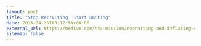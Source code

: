 ```yaml
---
layout: post
title: "Stop Recruiting, Start Uniting"
date: 2016-04-28T03:12:58+00:00
external_url: https://medium.com/the-mission/recruiting-and-inflating-expectations-528388706de2
sitemap: false
---
```

